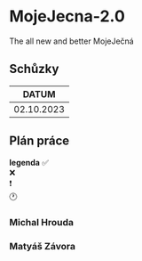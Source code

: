 # MojeJecna-2.0
The all new and better MojeJečná

## Schůzky
| DATUM      |
|------------|
| 02.10.2023 |

## Plán práce

__legenda__
:white_check_mark:  <br>
:x: <br>
:heavy_exclamation_mark: <br>
:clock1: <br>

### Michal Hrouda

### Matyáš Závora